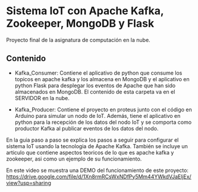 # Sistema IoT con Apache Kafka, Zookeeper, MongoDB y Flask

Proyecto final de la asignatura de computación en la nube.

## Contenido

- Kafka_Consumer: Contiene el aplicativo de python que consume los topicos en apache kafka y los almacena en MongoDB y el aplicativo en python Flask para desplegar los eventos de Apache que han sido almacenados en MongoDB. El contenido de esta carpeta va en el SERVIDOR en la nube. 

- Kafka_Producer: Contiene el proyecto en proteus junto con el código en Arduino para simular un nodo de IoT. Además, tiene el aplicativo en python para la recepción de los datos del nodo IoT y se comporta como productor Kafka al publicar eventos de los datos del nodo.

En la guia paso a paso se explica los pasos a seguir para configurar el sistema IoT usando la tecnologia de Apache Kafka. También se incluye un articulo que contiene aspectos teoricos de lo que es apache kafka y zookeeper, asi como un ejemplo de su funcionamiento.

En este video se muestra una DEMO del funcionamiento de este proyecto: https://drive.google.com/file/d/1Xn8rmRCsWxNDfPy5Mm44YWkdVJaEljEx/view?usp=sharing

